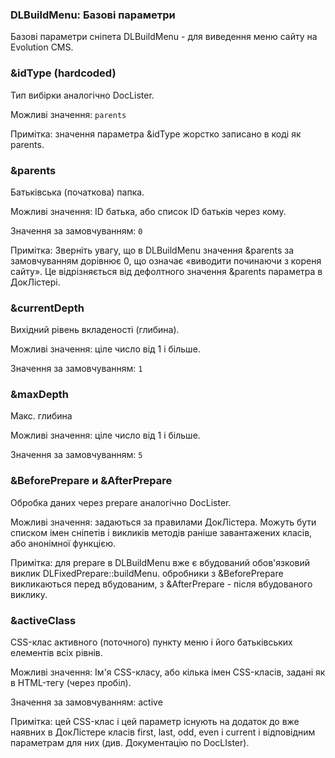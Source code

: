 
<meta http-equiv="Content-Type" content="text/html; charset=utf-8">
<h3>DLBuildMenu: Базові параметри </h3> 
Базові параметри cніпета DLBuildMenu - для виведення меню сайту на Evolution CMS.	
<br>
<h3 class="sub-header text-bold">&amp;idType (hardcoded)</h3>
<p>Тип вибірки аналогічно DocLister.</p>
<p>Можливі значення: <code>parents</code></p>
<p>Примітка: значення параметра &amp;idType жорстко записано в коді як parents.</p>
<h3 class="sub-header text-bold">&amp;parents</h3>
<p>Батьківська (початкова) папка.</p>
<p>Можливі значення: ID батька, або список ID батьків через кому.</p>
<p>Значення за замовчуванням: <code>0</code></p>
<p>Примітка: Зверніть увагу, що в DLBuildMenu значення &amp;parents за замовчуванням дорівнює 0, що означає «виводити починаючи з кореня сайту». Це відрізняється від дефолтного значення &amp;parents параметра в ДокЛістері.</p>
<h3 class="sub-header text-bold">&amp;currentDepth</h3>
<p>Вихідний рівень вкладеності (глибина).</p>
<p>Можливі значення: ціле число від 1 і більше.</p>
<p>Значення за замовчуванням: <code>1</code></p>
<h3 class="sub-header text-bold">&amp;maxDepth</h3>
<p>Макс. глибина</p>
<p>Можливі значення: ціле число від 1 і більше.</p>
<p>Значення за замовчуванням: <code>5</code></p>
<h3 class="sub-header text-bold">&amp;BeforePrepare и &amp;AfterPrepare</h3>
<p>Обробка даних через prepare аналогічно DocLister.</p>
<p>Можливі значення: задаються за правилами ДокЛістера. Можуть бути списком імен сніпетів і викликів методів раніше завантажених класів, або анонімної функцією.</p>
<p>Примітка: для prepare в DLBuildMenu вже є вбудований обов'язковий виклик DLFixedPrepare::buildMenu. обробники з &amp;BeforePrepare викликаються перед вбудованим, з &amp;AfterPrepare - після вбудованого виклику.</p>
<h3 class="sub-header text-bold">&amp;activeClass</h3>
<p>CSS-клас активного (поточного) пункту меню і його батьківських елементів всіх рівнів.</p>
<p>Можливі значення: Ім'я CSS-класу, або кілька імен CSS-класів, задані як в HTML-тегу (через пробіл).</p>
<p>Значення за замовчуванням: active</p>
<p>Примітка: цей CSS-клас і цей параметр існують на додаток до вже наявних в ДокЛістере класів first, last, odd, even і current і відповідним параметрам для них (див. Документацію по DocLIster).</p>
